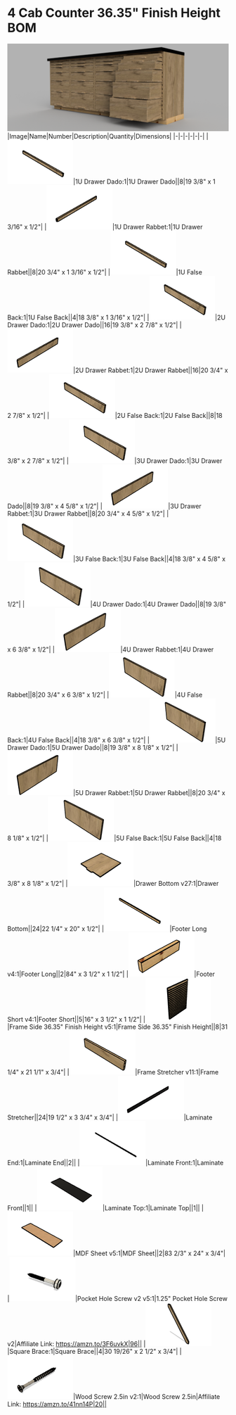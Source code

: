 # 4 Cab Counter 36.35" Finish Height BOM
![](images/4-cabinet-counter-render.png)
|Image|Name|Number|Description|Quantity|Dimensions|
|-|-|-|-|-|-|
|![](images/1u-drawer-dado.png)|1U Drawer Dado:1|1U Drawer Dado||8|19 3/8" x 1 3/16" x 1/2"|
|![](images/1u-drawer-rabbet.png)|1U Drawer Rabbet:1|1U Drawer Rabbet||8|20 3/4" x 1 3/16" x 1/2"|
|![](images/1u-false-back.png)|1U False Back:1|1U False Back||4|18 3/8" x 1 3/16" x 1/2"|
|![](images/2u-drawer-dado.png)|2U Drawer Dado:1|2U Drawer Dado||16|19 3/8" x 2 7/8" x 1/2"|
|![](images/2u-drawer-rabbet.png)|2U Drawer Rabbet:1|2U Drawer Rabbet||16|20 3/4" x 2 7/8" x 1/2"|
|![](images/2u-false-back.png)|2U False Back:1|2U False Back||8|18 3/8" x 2 7/8" x 1/2"|
|![](images/3u-drawer-dado.png)|3U Drawer Dado:1|3U Drawer Dado||8|19 3/8" x 4 5/8" x 1/2"|
|![](images/3u-drawer-rabbet.png)|3U Drawer Rabbet:1|3U Drawer Rabbet||8|20 3/4" x 4 5/8" x 1/2"|
|![](images/3u-false-back.png)|3U False Back:1|3U False Back||4|18 3/8" x 4 5/8" x 1/2"|
|![](images/4u-drawer-dado.png)|4U Drawer Dado:1|4U Drawer Dado||8|19 3/8" x 6 3/8" x 1/2"|
|![](images/4u-drawer-rabbet.png)|4U Drawer Rabbet:1|4U Drawer Rabbet||8|20 3/4" x 6 3/8" x 1/2"|
|![](images/4u-false-back.png)|4U False Back:1|4U False Back||4|18 3/8" x 6 3/8" x 1/2"|
|![](images/5u-drawer-dado.png)|5U Drawer Dado:1|5U Drawer Dado||8|19 3/8" x 8 1/8" x 1/2"|
|![](images/5u-drawer-rabbet.png)|5U Drawer Rabbet:1|5U Drawer Rabbet||8|20 3/4" x 8 1/8" x 1/2"|
|![](images/5u-false-back.png)|5U False Back:1|5U False Back||4|18 3/8" x 8 1/8" x 1/2"|
|![](images/drawer-bottom.png)|Drawer Bottom v27:1|Drawer Bottom||24|22 1/4" x 20" x 1/2"|
|![](images/footer-long.png)|Footer Long v4:1|Footer Long||2|84" x 3 1/2" x 1 1/2"|
|![](images/footer-short.png)|Footer Short v4:1|Footer Short||5|16" x 3 1/2" x 1 1/2"|
|![](images/frame-side-36.35--finish-height.png)|Frame Side 36.35" Finish Height v5:1|Frame Side 36.35" Finish Height||8|31 1/4" x 21 1/1" x 3/4"|
|![](images/frame-stretcher.png)|Frame Stretcher v11:1|Frame Stretcher||24|19 1/2" x 3 3/4" x 3/4"|
|![](images/laminate-end.png)|Laminate End:1|Laminate End||2||
|![](images/laminate-front.png)|Laminate Front:1|Laminate Front||1||
|![](images/laminate-top.png)|Laminate Top:1|Laminate Top||1||
|![](images/mdf-sheet.png)|MDF Sheet v5:1|MDF Sheet||2|83 2/3" x 24" x 3/4"|
|![](images/1.25--pocket-hole-screw-v2.png)|Pocket Hole Screw v2 v5:1|1.25" Pocket Hole Screw v2|Affiliate Link: https://amzn.to/3F6uvkX|96||
|![](images/square-brace.png)|Square Brace:1|Square Brace||4|30 19/26" x 2 1/2" x 3/4"|
|![](images/wood-screw-2.5in.png)|Wood Screw 2.5in v2:1|Wood Screw 2.5in|Affiliate Link: https://amzn.to/41nn14P|20||